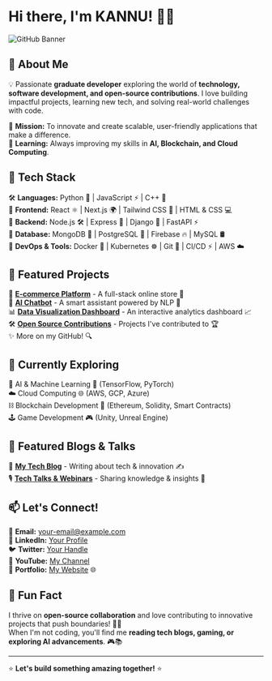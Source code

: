 # Hi there, I'm KANNU! 👋🚀

![GitHub Banner](https://th.bing.com/th/id/OIP.EF0s6_DDCkuHUUhuU-ew8AHaHa?pid=ImgDet&w=179&h=179&c=7&dpr=1.5)

## 🚀 About Me
💡 Passionate **graduate developer** exploring the world of **technology, software development, and open-source contributions**. I love building impactful projects, learning new tech, and solving real-world challenges with code.

🎯 **Mission:** To innovate and create scalable, user-friendly applications that make a difference.  
📖 **Learning:** Always improving my skills in **AI, Blockchain, and Cloud Computing**.

## 🔧 Tech Stack
🛠️ **Languages:** Python 🐍 | JavaScript ⚡ | C++ 🚀  
🎨 **Frontend:** React ⚛️ | Next.js 🌍 | Tailwind CSS 🎨 | HTML & CSS 💻  
🔧 **Backend:** Node.js 🛠️ | Express 🚅 | Django 🦄 | FastAPI ⚡  
💾 **Database:** MongoDB 🍃 | PostgreSQL 🐘 | Firebase 🔥 | MySQL 🛢️  
🚀 **DevOps & Tools:** Docker 🐳 | Kubernetes ☸️ | Git 🔗 | CI/CD ⚡ | AWS ☁️

## 📌 Featured Projects
🌟 **[E-commerce Platform](https://github.com/techfiled/ecommerce)** - A full-stack online store 🛒  
🤖 **[AI Chatbot](https://github.com/techfiled/chatbot)** - A smart assistant powered by NLP 💬  
📊 **[Data Visualization Dashboard](https://github.com/techfiled/data-viz-dashboard)** - An interactive analytics dashboard 📈  
🛠️ **[Open Source Contributions](https://github.com/techfiled/contributions)** - Projects I've contributed to 🏆  
✨ More on my GitHub! 🔍

## 🌱 Currently Exploring
🚀 AI & Machine Learning 🤖 (TensorFlow, PyTorch)  
☁️ Cloud Computing 🌐 (AWS, GCP, Azure)  
⛓️ Blockchain Development 🔗 (Ethereum, Solidity, Smart Contracts)  
🕹️ Game Development 🎮 (Unity, Unreal Engine)  

## 📢 Featured Blogs & Talks
📜 **[My Tech Blog](https://medium.com/@yourprofile)** - Writing about tech & innovation ✍️  
🎙️ **[Tech Talks & Webinars](https://www.youtube.com/@yourchannel)** - Sharing knowledge & insights 🎤  

## 📫 Let's Connect!
📧 **Email:** [your-email@example.com](mailto:your-email@example.com)  
🔗 **LinkedIn:** [Your Profile](https://linkedin.com/in/yourprofile)  
🐦 **Twitter:** [Your Handle](https://twitter.com/yourhandle)  
🎥 **YouTube:** [My Channel](https://youtube.com/yourchannel)  
💼 **Portfolio:** [My Website](https://yourportfolio.com) 🌐  

## 🎉 Fun Fact
I thrive on **open-source collaboration** and love contributing to innovative projects that push boundaries! 🚀✨  
When I'm not coding, you'll find me **reading tech blogs, gaming, or exploring AI advancements**. 🎮📚

---
⭐ **Let's build something amazing together!** ⭐
